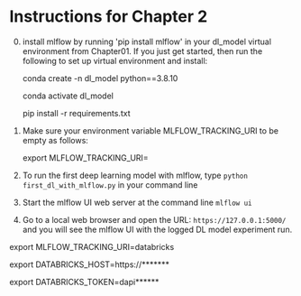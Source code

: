 # Instructions for Chapter 2
   0. install mlflow by running 'pip install mlflow' in your dl_model virtual environment from Chapter01.
      If you just get started, then run the following to set up virtual environment and install:
      
      conda create -n dl_model python==3.8.10
      
      conda activate dl_model
      
      pip install -r requirements.txt
   
   1. Make sure your environment variable MLFLOW_TRACKING_URI to be empty as follows:
      
      export MLFLOW_TRACKING_URI=

   2. To run the first deep learning model with mlflow, type `python first_dl_with_mlflow.py` in your command line
   3. Start the mlflow UI web server at the command line `mlflow ui`
   4. Go to a local web browser and open the URL: `https://127.0.0.1:5000/` and you will see the mlflow UI with the logged DL model experiment run.


export MLFLOW_TRACKING_URI=databricks

export DATABRICKS_HOST=https://*******

export DATABRICKS_TOKEN=dapi******